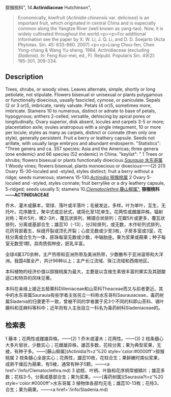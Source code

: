 猕猴桃科",
14.**Actinidiaceae** Hutchinson",

> Economically, kiwifruit (*Actinidia chinensis* var. *deliciosa*) is an important fruit, which originated in central China and is especially common along the Yangtze River (well known as yang-tao). Now, it is widely cultivated throughout the world.&lt;p&gt;&lt;p&gt;For additional information see the paper by X. W. Li, J. Q. Li, and D. D. Soejarto (Acta Phytotax. Sin. 45: 633-660. 2007).&lt;p&gt;&lt;p&gt;Liang Chou-fen, Chen Yong-chang &amp; Wang Yu-sheng. 1984. Actinidiaceae (excluding *Sladenia*). *In*: Feng Kuo-mei, ed., Fl. Reipubl. Popularis Sin. 49(2): 195-301, 309-334.

## Description
Trees, shrubs, or woody vines. Leaves alternate, simple, shortly or long petiolate, not stipulate. Flowers bisexual or unisexual or plants polygamous or functionally dioecious, usually fascicled, cymose, or paniculate. Sepals (2 or 3 or)5, imbricate, rarely valvate. Petals (4 or)5, sometimes more, imbricate. Stamens 10 to numerous, distinct or adnate to base of petals, hypogynous; anthers 2-celled, versatile, dehiscing by apical pores or longitudinally. Ovary superior, disk absent, locules and carpels 3-5 or more; placentation axile; ovules anatropous with a single integument, 10 or more per locule; styles as many as carpels, distinct or connate (then only one style), generally persistent. Fruit a berry or leathery capsule. Seeds not arillate, with usually large embryos and abundant endosperm.
  "Statistics": "Three genera and ca. 357 species: Asia and the Americas; three genera (one endemic) and 66 species (52 endemic) in China.
  "keylist": "
1 Trees or shrubs; flowers bisexual or plants functionally dioecious.[*Saurauia* 水东哥属](Saurauia.md)
1 Woody vines; flowers bisexual, plants monoecious or dioecious——(2)
2(1) Ovary 15-30-loculed and -styled, styles distinct; fruit a berry without a ridge; seeds numerous; stamens 15-130.[*Actinidia* 猕猴桃属](Actinidia.md)
2 Ovary 5-loculed and -styled, styles connate; fruit berrylike or a dry leathery capsule, 5-ridged; seeds usually 5; stamens 10.[*Clematoclethra* 藤山柳属",](Clematoclethra.md)
**猕猴桃科——ACTINIDIACEAE**

乔木、灌木或藤本，常绿、落叶或半落叶；毛被发达，多样。叶为单叶，互生，无托叶。花序腋生，聚伞式或总状式，或简化至1花单生。花两性或雌雄异株，辐射对称；萼片5片，稀2-3片，覆瓦状排列，稀镊合状排列；花瓣5片或更多，覆瓦状排列，分离或基部合生；雄蕊10（-13），分2轮排列，或无数，木作轮列式排列，花药背部着生，纵缝开裂或顶孔开裂；心皮无数或少至3枚，子房多室或3室，花柱分离或合生为一体，胚珠每室无数或少数，中轴胎座。果为浆果或蒴果；种子每室无数至1颗，具肉质假种皮，胚乳丰富。

全球4属370余种，主产热带和亚洲热带及美洲热带，少数散布于亚洲温带和大洋洲。我国4属全产，共计96种以上；主产长江流域、珠江流域和西南地区。

本科植物的经济价值以猕猴桃属为最大，主要是以含维生素很丰富的果实及其甜酸适口和特异的风味见著。

本科在亲缘上接近五桠果科Dilleniaceae和山茶科Theaceae而又与前者更近。其中的水东哥属Saurauia有些学者主张另立一科称水东哥科Saurauiaceae，毒药树属Sladenia的归隶更不一致，曾被不同的学者置于另3个不同的科即山茶科、锡叶藤科和亚麻科等科中；近年则有人主张自立一科名为毒药树科Sladeniaceae的。

## 检索表

1 藤本；花两性或雌雄异株。——(2)
1 乔木或灌木；花两性。——(3)
2 枝条髓心大多片层状，少数实心；花雌雄异株，雄蕊多数，花柱分离；果为典型浆果，无棱，有种子多。——[藤山柳属](Actinidia?t=z'%20 style='color:#0000ff'>猕猴桃属</a>
2 枝条髓心全是实心；花两性，雄蕊10枚，花柱合生；果鲜嫩时类似浆果，成熟干燥后为蒴果，有5棱，通常有种子5颗。——<a href='/info/Clematoclethra.md)
3 幼枝、叶柄、叶脉和花序柄常被鳞片；雄蕊多数；花柱3-5，分离或基部合生；果为浆果。——[毒药树属](Saurauia?t=z'%20 style='color:#0000ff'>水东哥属</a>
3 植物体各部均无毛；雄蕊10-13枚；花柱3，合生；果为蒴果。——<a href='/info/Sladenia.md)

